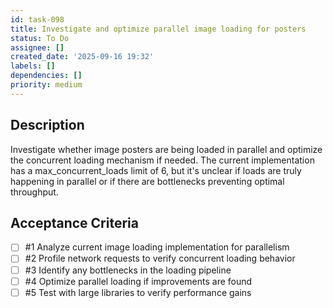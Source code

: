 ```yaml
---
id: task-098
title: Investigate and optimize parallel image loading for posters
status: To Do
assignee: []
created_date: '2025-09-16 19:32'
labels: []
dependencies: []
priority: medium
---
```


## Description

Investigate whether image posters are being loaded in parallel and optimize the concurrent loading mechanism if needed. The current implementation has a max_concurrent_loads limit of 6, but it's unclear if loads are truly happening in parallel or if there are bottlenecks preventing optimal throughput.

## Acceptance Criteria
<!-- AC:BEGIN -->
- [ ] #1 Analyze current image loading implementation for parallelism
- [ ] #2 Profile network requests to verify concurrent loading behavior
- [ ] #3 Identify any bottlenecks in the loading pipeline
- [ ] #4 Optimize parallel loading if improvements are found
- [ ] #5 Test with large libraries to verify performance gains
<!-- AC:END -->
